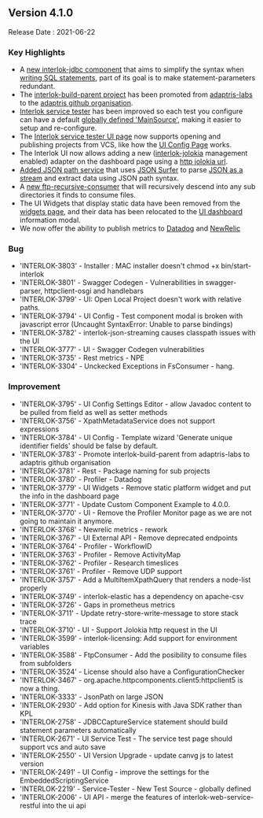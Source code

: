 ## Version 4.1.0 ##

Release Date : 2021-06-22


### Key Highlights

- A [new interlok-jdbc component](https://github.com/adaptris/interlok-ds/tree/develop/interlok-jdbc) that aims to simplify the syntax when [writing SQL statements](https://nexus.adaptris.net/nexus/content/sites/javadocs/com/adaptris/interlok-jdbc/4.1.0B1-RELEASE/com/adaptris/interlok/jdbc/package-summary.html), part of its goal is to make statement-parameters redundant.
- The [interlok-build-parent project](https://github.com/adaptris/interlok-build-parent) has been promoted from [adaptris-labs](https://github.com/adaptris-labs) to the [adaptris github organisation](https://github.com/adaptris).
- [Interlok service tester](https://github.com/adaptris/interlok-service-tester) has been improved so each test you configure can have a default [globally defined 'MainSource'](https://github.com/adaptris/interlok-service-tester/pull/114), making it easier to setup and re-configure.
- The [Interlok service tester UI page](https://interlok.adaptris.net/interlok-docs/#/pages/ui/ui-service-tester) now supports opening and publishing projects from VCS, like how the [UI Config Page](https://interlok.adaptris.net/interlok-docs/#/pages/ui/ui-version-control) works.
- The Interlok UI now allows adding a new ([interlok-jolokia](https://github.com/adaptris/interlok-jolokia) management enabled) adapter on the dashboard page using a [http jolokia url](https://interlok.adaptris.net/interlok-docs/#/pages/advanced/advanced-jolokia).
- [Added JSON path service](https://nexus.adaptris.net/nexus/content/sites/javadocs/com/adaptris/interlok-json-streaming/4.1.0B1-RELEASE/com/adaptris/core/json/streaming/JsonPathStreamingService.html) that uses [JSON Surfer](https://github.com/jsurfer/JsonSurfer) to parse [JSON as a stream](https://github.com/adaptris/interlok-json/tree/develop/interlok-json-streaming) and extract data using JSON path syntax.
- A [new ftp-recursive-consumer](https://nexus.adaptris.net/nexus/content/sites/javadocs/com/adaptris/interlok-core/4.1.0B1-RELEASE/com/adaptris/core/ftp/FtpRecursiveConsumer.html) that will recursively descend into any sub directories it finds to consume files.
- The UI Widgets that display static data have been removed from the [widgets page](https://interlok.adaptris.net/interlok-docs/#/pages/ui/ui-widgets), and their data has been relocated to the [UI dashboard](https://interlok.adaptris.net/interlok-docs/#/pages/ui/ui-dashboard) information modal.
- We now offer the ability to publish metrics to [Datadog](https://interlok.adaptris.net/interlok-docs/#/pages/advanced/advanced-profiler-datadog) and [NewRelic](https://interlok.adaptris.net/interlok-docs/#/pages/advanced/advanced-new-relic-profiling_v4)

### Bug

- 'INTERLOK-3803' - Installer : MAC installer doesn't chmod +x bin/start-interlok
- 'INTERLOK-3801' - Swagger Codegen - Vulnerabilities in swagger-parser, httpclient-osgi and handlebars
- 'INTERLOK-3799' - UI: Open Local Project doesn't work with relative paths.
- 'INTERLOK-3794' - UI Config - Test component modal is broken with javascript error \(Uncaught SyntaxError: Unable to parse bindings\)
- 'INTERLOK-3782' - interlok-json-streaming causes classpath issues with the UI
- 'INTERLOK-3777' - UI - Swagger Codegen vulnerabilities
- 'INTERLOK-3735' - Rest metrics - NPE
- 'INTERLOK-3304' - Unckecked Exceptions in FsConsumer - hang.

### Improvement

- 'INTERLOK-3795' - UI Config Settings Editor - allow Javadoc content to be pulled from field as well as setter methods
- 'INTERLOK-3756' - XpathMetadataService does not support expressions
- 'INTERLOK-3784' - UI Config - Template wizard 'Generate unique identifier fields' should be false by default.
- 'INTERLOK-3783' - Promote interlok-build-parent from adaptris-labs to adaptris github organisation
- 'INTERLOK-3781' - Rest - Package naming for sub projects
- 'INTERLOK-3780' - Profiler - Datadog
- 'INTERLOK-3779' - UI Widgets - Remove static platform widget and put the info in the dashboard page
- 'INTERLOK-3771' - Update Custom Component Example to 4.0.0.
- 'INTERLOK-3770' - UI - Remove the Profiler Monitor page as we are not going to maintain it anymore.
- 'INTERLOK-3768' - Newrelic metrics - rework
- 'INTERLOK-3767' - UI External API - Remove deprecated endpoints
- 'INTERLOK-3764' - Profiler - WorkflowID
- 'INTERLOK-3763' - Profiler - Remove ActivityMap
- 'INTERLOK-3762' - Profiler - Research timeslices
- 'INTERLOK-3761' - Profiler - Remove UDP support
- 'INTERLOK-3757' - Add a MultiItemXpathQuery that renders a node-list properly
- 'INTERLOK-3749' - interlok-elastic has a dependency on apache-csv
- 'INTERLOK-3726' - Gaps in prometheus metrics
- 'INTERLOK-3711' - Update retry-store-write-message to store stack trace
- 'INTERLOK-3710' - UI - Support Jolokia http request in the UI
- 'INTERLOK-3599' - interlok-licensing: Add support for environment variables
- 'INTERLOK-3588' - FtpConsumer - Add the posibility to consume files from subfolders
- 'INTERLOK-3524' - License should also have a ConfigurationChecker
- 'INTERLOK-3467' - org.apache.httpcomponents.client5:httpclient5 is now a thing.
- 'INTERLOK-3333' - JsonPath on large JSON
- 'INTERLOK-2930' - Add option for Kinesis with Java SDK rather than KPL
- 'INTERLOK-2758' - JDBCCaptureService statement should build statement parameters automatically
- 'INTERLOK-2671' - UI Service Test - The service test page should support vcs and auto save
- 'INTERLOK-2550' - UI Version Upgrade - update canvg js to latest version
- 'INTERLOK-2491' - UI Config - improve the settings for the EmbeddedScriptingService
- 'INTERLOK-2219' - Service-Tester - New Test Source - globally defined
- 'INTERLOK-2006' - UI API - merge the features of interlok-web-service-restful into the ui api
